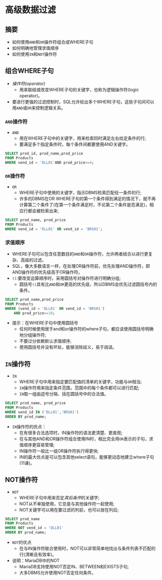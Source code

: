 # 高级数据过滤

## 摘要
- 如何使用`AND`和`OR`操作符组合成WHERE子句
- 如何明确地管理求值顺序
- 如何使用`IN`和`NOT`操作符

## 组合WHERE子句
- *操作符(operator)*
  - 用来联结或改变WHERE子句的关键字，也称为逻辑操作符(logic operator)。
- 要进行更强的过滤控制时，SQL允许给出多个WHERE子句，这些子句间可以用`AND`或`OR`来控制逻辑关系。
### `AND`操作符
- `AND`
  - 用在WHERE子句中的关键字，用来检索同时满足左右给定条件的行;
  - 要满足多个指定条件时，每个条件间都要使用AND关键字。
```sql
SELECT prod_id, prod_name,prod_price
FROM Products
WHERE vend_id = 'DLL01'AND prod_price<=4;
```
### `OR`操作符
- `OR`
  - WHERE子句中使用的关键字，指示DBMS检索匹配任一条件的行;
  - 许多的DBMS在OR WHERE子句的第一个条件得到满足的情况下，就不再计算第二个条件了(在第一个条件满足时，不论第二个条件是否满足)，相应行都会被检索出来;
```sql
SELECT prod_name, prod_price
FROM Products
WHERE vend_id = 'DLL01' OR vend_id = 'BRS01';
```
### 求值顺序
- WHERE子句可以包含任意数目的`AND`和`OR`操作符，允许两者结合以进行更复杂、高级的过滤。
- SQL，像大多数语言一样，在处理OR操作符前，优先处理AND操作符，即AND操作符的优先级高于OR操作符。
- `()`:要改变运算顺序时，采用圆括号对操作符进行明确分组;
  - 圆括号`()`具有比`AND`和`OR`更高的优先级，所以DBMS会优先过滤圆括号内的条件。
```sql
SELECT prod_name,prod_price
FROM Products
WHERE (vend_id = 'DLL01' OR vend_id = 'BRS01')
	AND prod_price>=10;
```
- 提示：在WHERE子句中使用圆括号
  - 任何时候使用居于and和or操作符的where子句，都应该使用圆括号明确地分组操作符;
  - 不要过分依赖默认求值顺序;
  - 使用圆括号并没有坏处，能够消除歧义，易于阅读。

## `IN`操作符
- `IN`
  - WHERE子句中用来指定要匹配值的清单的关键字，功能与`OR`相当;
  - `IN`操作符用来指定条件范围，范围中的每个条件都可以进行匹配;
  - `IN`取一组由逗号分隔、括在圆括号中的合法值。
```sql
SELECT prod_name, prod_price
FROM Products
WHERE vend_id IN ('DLL01','BRS01')
ORDER BY prod_name;
```
- `IN`操作符的优点：
  - 在有很多合法选项时，IN操作符的语法更清楚、更直观;
  - 在与其他AND和OR操作符组合使用IN时，相比完全用`OR`表示的子句，求值顺序更容易管理;
  - IN操作符一般比一组OR操作符执行得更快;
  - IN的最大优点是可以包含其他select语句，能够更动态地建立where子句(11课)。

## NOT操作符
- `NOT`
  - WHERE子句中用来否定*其后条件*的关键字;
  - NOT从不单独使用，它总是与其他操作符一起使用;
  - NOT关键字可以用在要过滤的列前，也可以放在列后;
```sql
SELECT prod_name
FROM Products
WHERE NOT vend_id = 'DLL01'
ORDER BY prod_name;
```
- `NOT`的优点
  - 在与IN操作符联合使用时，NOT可以非常简单地找出与条件列表不匹配的行(清晰且有效率)。
- 说明：MariaDB中的NOT
  - MariaDB支持使用NOT否定IN、BETWEEN和EXISTS子句;
  - 大多DBMS允许使用NOT否定任何条件。

